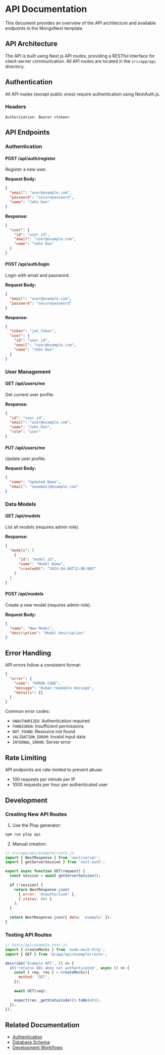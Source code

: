 # API Documentation

This document provides an overview of the API architecture and available endpoints in the MongoNext template.

## API Architecture

The API is built using Next.js API routes, providing a RESTful interface for client-server communication. All API routes are located in the `src/app/api` directory.

## Authentication

All API routes (except public ones) require authentication using NextAuth.js.

### Headers
```
Authorization: Bearer <token>
```

## API Endpoints

### Authentication

#### POST /api/auth/register
Register a new user.

**Request Body:**
```json
{
  "email": "user@example.com",
  "password": "securepassword",
  "name": "John Doe"
}
```

**Response:**
```json
{
  "user": {
    "id": "user_id",
    "email": "user@example.com",
    "name": "John Doe"
  }
}
```

#### POST /api/auth/login
Login with email and password.

**Request Body:**
```json
{
  "email": "user@example.com",
  "password": "securepassword"
}
```

**Response:**
```json
{
  "token": "jwt_token",
  "user": {
    "id": "user_id",
    "email": "user@example.com",
    "name": "John Doe"
  }
}
```

### User Management

#### GET /api/users/me
Get current user profile.

**Response:**
```json
{
  "id": "user_id",
  "email": "user@example.com",
  "name": "John Doe",
  "role": "user"
}
```

#### PUT /api/users/me
Update user profile.

**Request Body:**
```json
{
  "name": "Updated Name",
  "email": "newemail@example.com"
}
```

### Data Models

#### GET /api/models
List all models (requires admin role).

**Response:**
```json
{
  "models": [
    {
      "id": "model_id",
      "name": "Model Name",
      "createdAt": "2024-04-06T12:00:00Z"
    }
  ]
}
```

#### POST /api/models
Create a new model (requires admin role).

**Request Body:**
```json
{
  "name": "New Model",
  "description": "Model description"
}
```

## Error Handling

API errors follow a consistent format:

```json
{
  "error": {
    "code": "ERROR_CODE",
    "message": "Human readable message",
    "details": {}
  }
}
```

Common error codes:
- `UNAUTHORIZED`: Authentication required
- `FORBIDDEN`: Insufficient permissions
- `NOT_FOUND`: Resource not found
- `VALIDATION_ERROR`: Invalid input data
- `INTERNAL_ERROR`: Server error

## Rate Limiting

API endpoints are rate-limited to prevent abuse:
- 100 requests per minute per IP
- 1000 requests per hour per authenticated user

## Development

### Creating New API Routes

1. Use the Plop generator:
```bash
npm run plop api
```

2. Manual creation:
```javascript
// src/app/api/example/route.js
import { NextResponse } from 'next/server';
import { getServerSession } from 'next-auth';

export async function GET(request) {
  const session = await getServerSession();
  
  if (!session) {
    return NextResponse.json(
      { error: 'Unauthorized' },
      { status: 401 }
    );
  }
  
  return NextResponse.json({ data: 'example' });
}
```

### Testing API Routes

```javascript
// tests/api/example.test.js
import { createMocks } from 'node-mock-http';
import { GET } from '@/app/api/example/route';

describe('Example API', () => {
  it('returns 401 when not authenticated', async () => {
    const { req, res } = createMocks({
      method: 'GET',
    });
    
    await GET(req);
    
    expect(res._getStatusCode()).toBe(401);
  });
});
```

## Related Documentation

- [Authentication](../architecture/auth.md)
- [Database Schema](../architecture/database.md)
- [Development Workflows](../development/workflows.md) 